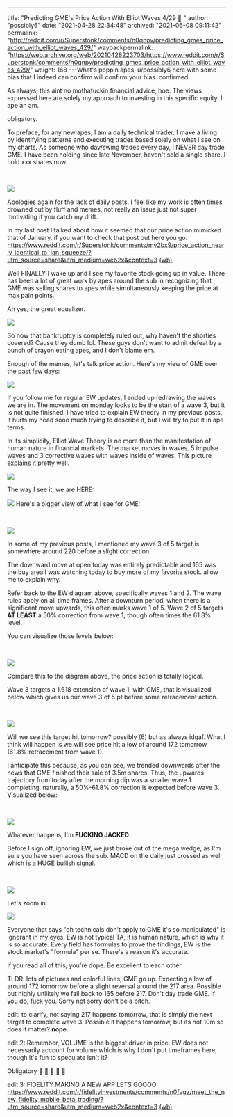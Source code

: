 ---
title: "Predicting GME's Price Action With Elliot Waves 4/29 🚀 "
author: "possibly6"
date: "2021-04-28 22:34:48"
archived: "2021-06-08 09:11:42"
permalink: "http://reddit.com/r/Superstonk/comments/n0qnpv/predicting_gmes_price_action_with_elliot_waves_429/"
waybackpermalink: "https://web.archive.org/web/20210428223703/https://www.reddit.com/r/Superstonk/comments/n0qnpv/predicting_gmes_price_action_with_elliot_waves_429/"
weight: 168
---What's poppin apes, u/possibly6 here with some bias that I indeed can confirm will confirm your bias. confirmed.


As always, this aint no mothafuckin financial advice, hoe. The views expressed here are solely my approach to investing in this specific equity. I ape an am.


obligatory.


To preface, for any new apes, I am a daily technical trader. I make a living by identifying patterns and executing trades based solely on what I see on my charts. As someone who day/swing trades every day, I NEVER day trade GME. I have been holding since late November, haven't sold a single share. I hold xxx shares now.


​


![](/img/u5wu6mgknzv61.png)


Apologies again for the lack of daily posts. I feel like my work is often times drowned out by fluff and memes, not really an issue just not super motivating if you catch my drift.


In my last post I talked about how it seemed that our price action mimicked that of January. if you want to check that post out here you go: <https://www.reddit.com/r/Superstonk/comments/mv2bx9/price_action_nearly_identical_to_jan_squeeze/?utm_source=share&utm_medium=web2x&context=3> [(wb)](https://web.archive.org/web/20210420223906/https://www.reddit.com/r/Superstonk/comments/mv2bx9/price_action_nearly_identical_to_jan_squeeze/)


Well FINALLY I wake up and I see my favorite stock going up in value. There has been a lot of great work by apes around the sub in recognizing that GME was selling shares to apes while simultaneously keeping the price at max pain points.


Ah yes, the great equalizer.


![](/img/y1zlf360ozv61.png)


So now that bankruptcy is completely ruled out, why haven't the shorties covered? Cause they dumb lol. These guys don't want to admit defeat by a bunch of crayon eating apes, and I don't blame em.


Enough of the memes, let's talk price action. Here's my view of GME over the past few days:


![](/img/685fh3qbozv61.png)


If you follow me for regular EW updates, I ended up redrawing the waves we are in. The movement on monday looks to be the start of a wave 3, but it is not quite finished. I have tried to explain EW theory in my previous posts, it hurts my head sooo much trying to describe it, but I will try to put it in ape terms.


In its simplicity, Elliot Wave Theory is no more than the manifestation of human nature in financial markets. The market moves in waves. 5 impulse waves and 3 corrective waves with waves inside of waves. This picture explains it pretty well.


![](/img/cjawb2hwozv61.png)


The way I see it, we are HERE:


![](/img/btq7s635pzv61.jpg)
Here's a bigger view of what I see for GME:


​


![](/img/tdpe9os8pzv61.png)


In some of my previous posts, I mentioned my wave 3 of 5 target is somewhere around 220 before a slight correction.


The downward move at open today was entirely predictable and 165 was the buy area I was watching today to buy more of my favorite stock. allow me to explain why.


Refer back to the EW diagram above, specifically waves 1 and 2. The wave rules apply on all time frames. After a downturn period, when there is a significant move upwards, this often marks wave 1 of 5. Wave 2 of 5 targets **AT LEAST** a 50% correction from wave 1, though often times the 61.8% level.


You can visualize those levels below:


​


![](/img/fnjui85tpzv61.png)


Compare this to the diagram above, the price action is totally logical.


Wave 3 targets a 1.618 extension of wave 1, with GME, that is visualized below which gives us our wave 3 of 5 pt before some retracement action.


​


![](/img/omtb09p3qzv61.png)


Will we see this target hit tomorrow? possibly (6) but as always idgaf. What I think will happen is we will see price hit a low of around 172 tomorrow (61.8% retracement from wave 1).


I anticipate this because, as you can see, we trended downwards after the news that GME finished their sale of 3.5m shares. Thus, the upwards trajectory from today after the morning dip was a smaller wave 1 completing. naturally, a 50%-61.8% correction is expected before wave 3. Visualized below:


​


![](/img/9eb8kgekqzv61.png)


Whatever happens, I'm **FUCKING JACKED**.


Before I sign off, ignoring EW, we just broke out of the mega wedge, as I'm sure you have seen across the sub. MACD on the daily just crossed as well which is a HUGE bullish signal.


​


![](/img/ra295gvuqzv61.png)


Let's zoom in:


![](/img/jtagem9yqzv61.png)


Everyone that says "oh technicals don't apply to GME it's so manipulated" is ignorant in my eyes. EW is not typical TA, it is human nature, which is why it is so accurate. Every field has formulas to prove the findings, EW is the stock market's "formula" per se. There's a reason it's accurate.


If you read all of this, you're dope. Be excellent to each other.


TLDR: lots of pictures and colorful lines, GME go up. Expecting a low of around 172 tomorrow before a slight reversal around the 217 area. Possible but highly unlikely we fall back to 165 before 217. Don't day trade GME. if you do, fuck you. Sorry not sorry don't be a bitch.


edit: to clarify, not saying 217 happens tomorrow, that is simply the next target to complete wave 3. Possible it happens tomorrow, but its not 10m so does it matter? **nope.**


edit 2: Remember, VOLUME is the biggest driver in price. EW does not necessarily account for volume which is why I don't put timeframes here, though it's fun to speculate isn't it?


Obligatory 🚀 🚀 🚀 🚀 🚀


edit 3: FIDELITY MAKING A NEW APP LETS GOOOO <https://www.reddit.com/r/fidelityinvestments/comments/n0fvgz/meet_the_new_fidelity_mobile_beta_trading/?utm_source=share&utm_medium=web2x&context=3> [(wb)](https://web.archive.org/web/20210428142053/https://www.reddit.com/r/fidelityinvestments/comments/n0fvgz/meet_the_new_fidelity_mobile_beta_trading/)

